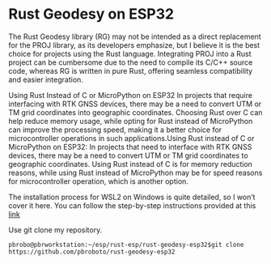 # Rust Geodesy on ESP32
The Rust Geodesy library (RG) may not be intended as a direct replacement for the PROJ library, as its developers emphasize, but I believe it is the best choice for projects using the Rust language. Integrating PROJ into a Rust project can be cumbersome due to the need to compile its C/C++ source code, whereas RG is written in pure Rust, offering seamless compatibility and easier integration.


Using Rust Instead of C or MicroPython on ESP32
In projects that require interfacing with RTK GNSS devices, there may be a need to convert UTM or TM grid coordinates into geographic coordinates. Choosing Rust over C can help reduce memory usage, while opting for Rust instead of MicroPython can improve the processing speed, making it a better choice for microcontroller operations in such applications.Using Rust instead of C or MicroPython on ESP32: In projects that need to interface with RTK GNSS devices, there may be a need to convert UTM or TM grid coordinates to geographic coordinates. Using Rust instead of C is for memory reduction reasons, while using Rust instead of MicroPython may be for speed reasons for microcontroller operation, which is another option.

The installation process for WSL2 on Windows is quite detailed, so I won’t cover it here. You can follow the step-by-step instructions provided at this [link](https://www.instructables.com/ESP32-ESP32C3-Blink-Test-Rust-Development-in-Windo/)


Use git clone my repository.
```console
pbrobo@pbrworkstation:~/esp/rust-esp/rust-geodesy-esp32$git clone https://github.com/pbroboto/rust-geodesy-esp32
```
